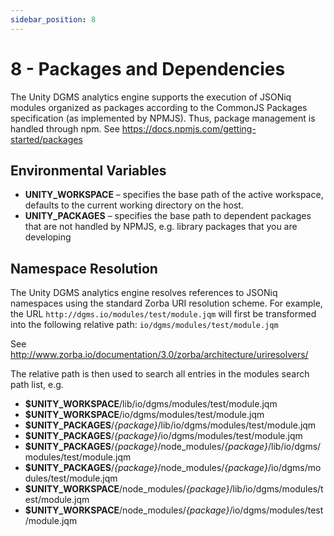 ```yaml
---
sidebar_position: 8
---
```


# 8 - Packages and Dependencies

The Unity DGMS analytics engine supports the execution of JSONiq modules organized as packages according to the CommonJS Packages specification (as implemented by NPMJS). Thus, package management is handled through npm. See https://docs.npmjs.com/getting-started/packages

## Environmental Variables

- **UNITY_WORKSPACE** – specifies the base path of the active workspace, defaults to the current working directory on the host.
- **UNITY_PACKAGES** – specifies the base path to dependent packages that are not handled by NPMJS, e.g. library packages that you are developing

## Namespace Resolution

The Unity DGMS analytics engine resolves references to JSONiq namespaces using the standard Zorba URI resolution scheme. For example, the URL `http://dgms.io/modules/test/module.jqm` will first be transformed into the following relative path: `io/dgms/modules/test/module.jqm`

See http://www.zorba.io/documentation/3.0/zorba/architecture/uriresolvers/

The relative path is then used to search all entries in the modules search path list, e.g.

- **$UNITY_WORKSPACE**/lib/io/dgms/modules/test/module.jqm
- **$UNITY_WORKSPACE**/io/dgms/modules/test/module.jqm
- **$UNITY_PACKAGES**/*{package}*/lib/io/dgms/modules/test/module.jqm
- **$UNITY_PACKAGES**/*{package}*/io/dgms/modules/test/module.jqm
- **$UNITY_PACKAGES**/*{package}*/node_modules/*{package}*/lib/io/dgms/modules/test/module.jqm
- **$UNITY_PACKAGES**/*{package}*/node_modules/*{package}*/io/dgms/modules/test/module.jqm
- **$UNITY_WORKSPACE**/node_modules/*{package}*/lib/io/dgms/modules/test/module.jqm
- **$UNITY_WORKSPACE**/node_modules/*{package}*/io/dgms/modules/test/module.jqm
